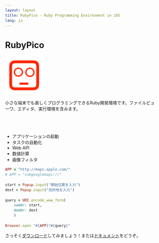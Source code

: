 ```yaml
---
layout: layout
title: RubyPico - Ruby Programming Environment in iOS
lang: ja
---
```

# RubyPico

![rubypico_icon](/images/rubypico_icon.png)

小さな端末でも楽しくプログラミングできるRuby開発環境です。ファイルビューワ、エディタ、実行環境を含みます。

<a href="https://geo.itunes.apple.com/us/app/rubypico/id1042498865?mt=8" style="display:inline-block;overflow:hidden;background:url(http://linkmaker.itunes.apple.com/images/badges/en-us/badge_appstore-lrg.svg) no-repeat;width:165px;height:40px;"></a>

- アプリケーションの起動
- タスクの自動化
- Web API
- 数値計算
- 画像フィルタ

```ruby
APP = "http://maps.apple.com/"
# APP = "comgooglemaps://"

start = Popup.input("開始位置を入力")
dest = Popup.input("目的地を入力")

query = URI.encode_www_form(
    saddr: start,
    daddr: dest
    )

Browser.open "#{APP}?#{query}"
```

さっそく[ダウンロード](./download.html)してみましょう！または[ドキュメント](./doc)をどうぞ。

